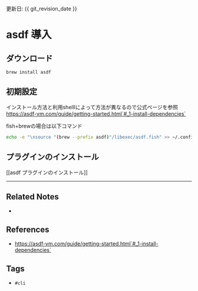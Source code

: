 更新日: {{ git_revision_date }}

# asdf 導入
## ダウンロード
`brew install asdf`

## 初期設定
インストール方法と利用shelllによって方法が異なるので公式ページを参照
https://asdf-vm.com/guide/getting-started.html`#_1-install-dependencies`

fish+brewの場合は以下コマンド
```sh
echo -e "\nsource "(brew --prefix asdf)"/libexec/asdf.fish" >> ~/.config/fish/config.fish
```

## プラグインのインストール
[[asdf プラグインのインストール]]

---
## Related Notes
- 

## References
- https://asdf-vm.com/guide/getting-started.html`#_1-install-dependencies`

## Tags
- `#cli` 